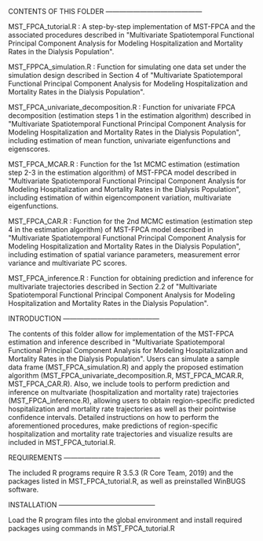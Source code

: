 CONTENTS OF THIS FOLDER ——————————————

MST_FPCA_tutorial.R : A step-by-step implementation of MST-FPCA and the associated procedures described in "Multivariate Spatiotemporal Functional Principal Component Analysis for Modeling Hospitalization and Mortality Rates in the Dialysis Population".

MST_FPPCA_simulation.R : Function for simulating one data set under the simulation design described in Section 4 of "Multivariate Spatiotemporal Functional Principal Component Analysis for Modeling Hospitalization and Mortality Rates in the Dialysis Population".

MST_FPCA_univariate_decomposition.R : Function for univariate FPCA decomposition (estimation steps 1 in the estimation algorithm) described in "Multivariate Spatiotemporal Functional Principal Component Analysis for Modeling Hospitalization and Mortality Rates in the Dialysis Population", including estimation of mean function, univariate eigenfunctions and eigenscores.

MST_FPCA_MCAR.R : Function for the 1st MCMC estimation (estimation step 2-3 in the estimation algorithm) of MST-FPCA model described in "Multivariate Spatiotemporal Functional Principal Component Analysis for Modeling Hospitalization and Mortality Rates in the Dialysis Population", including estimation of within eigencomponent variation, multivariate eigenfunctions.

MST_FPCA_CAR.R : Function for the 2nd MCMC estimation (estimation step 4 in the estimation algorithm) of MST-FPCA model described in "Multivariate Spatiotemporal Functional Principal Component Analysis for Modeling Hospitalization and Mortality Rates in the Dialysis Population", including estimation of spatial variance parameters, measurement error variance and multivariate PC scores.

MST_FPCA_inference.R : Function for obtaining prediction and inference for multivariate trajectories described in Section 2.2 of "Multivariate Spatiotemporal Functional Principal Component Analysis for Modeling Hospitalization and Mortality Rates in the Dialysis Population".


INTRODUCTION ——————————————

The contents of this folder allow for implementation of the MST-FPCA estimation and inference described in "Multivariate Spatiotemporal Functional Principal Component Analysis for Modeling Hospitalization and Mortality Rates in the Dialysis Population". Users can simulate a sample data frame (MST_FPCA_simulation.R) and apply the proposed estimation algorithm (MST_FPCA_univariate_decomposition.R, MST_FPCA_MCAR.R, MST_FPCA_CAR.R). Also, we include tools to perform prediction and inference on multvariate (hospitalization and mortality rate) trajectories (MST_FPCA_inference.R), allowing users to obtain region-specific predicted hospitalization and mortality rate trajectories as well as their pointwise confidence intervals. Detailed instructions on how to perform the aforementioned procedures, make predictions of region-specific hospitalization and mortality rate trajectories and visualize results are included in MST_FPCA_tutorial.R.

REQUIREMENTS ——————————————

The included R programs require R 3.5.3 (R Core Team, 2019) and the packages listed in MST_FPCA_tutorial.R, as well as preinstalled WinBUGS software.

INSTALLATION ——————————————

Load the R program files into the global environment and install required packages using commands in MST_FPCA_tutorial.R
